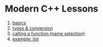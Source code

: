 # Modern C++ Lessons 

1) [basics](01-basics.md)
2) [types & conversion](02-types.md)
3) [calling a function (name selection)](03-calling-functions.md)
4) [example: list](04-list.md)